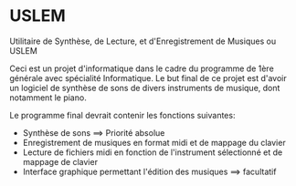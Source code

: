 # USLEM
Utilitaire de Synthèse, de Lecture, et d'Enregistrement de Musiques ou USLEM

Ceci est un projet d'informatique dans le cadre du programme de 1ère générale avec spécialité Informatique.
Le but final de ce projet est d'avoir un logiciel de synthèse de sons de divers instruments de musique, dont notamment le piano.

Le programme final devrait contenir les fonctions suivantes:
- Synthèse de sons ==> Priorité absolue
- Enregistrement de musiques en format midi et de mappage du clavier
- Lecture de fichiers midi en fonction de l'instrument sélectionné et de mappage de clavier
- Interface graphique permettant l'édition des musiques ==> facultatif

